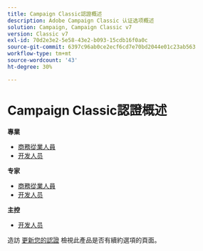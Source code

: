 ```yaml
---
title: Campaign Classic認證概述
description: Adobe Campaign Classic 认证选项概述
solution: Campaign, Campaign Classic v7
version: Classic v7
exl-id: 70d2e3e2-5e58-43e2-b093-15cdb16f0a0c
source-git-commit: 6397c96ab0ce2ecf6cd7e70bd2044e01c23ab563
workflow-type: tm+mt
source-wordcount: '43'
ht-degree: 30%

---
```


# Campaign Classic認證概述

**專業**

* [商務從業人員](/help/certifications/acc/acc-p-business.md) <!--AD0-E329-->
* [开发人员](/help/certifications/acc/acc-p-developer.md) <!--AD0-E331-->

**专家**

* [商務從業人員](/help/certifications/acc/acc-e-business.md) <!--AD0-E327-->
* [开发人员](/help/certifications/acc/acc-e-developer.md) <!--AD0-E330-->

**主控**

* [开发人员](/help/certifications/acc/acc-m-developer.md) <!--AD0-E328-->

造訪 [更新您的認證](/help/certifications/renew.md) 檢視此產品是否有續約選項的頁面。
